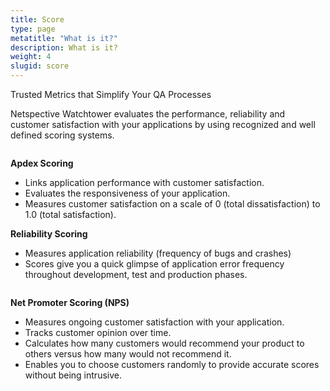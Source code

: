 ```yaml
---
title: Score
type: page
metatitle: "What is it?"
description: What is it?
weight: 4
slugid: score
---
```

Trusted Metrics that Simplify Your QA Processes

Netspective Watchtower evaluates the performance, reliability and customer satisfaction with your applications by using recognized and well defined scoring systems.

<div class="grid grid-cols-1 sm:grid-cols-2 md:grid-cols-2 gap-4">   
    <div>
        <div class="flex justify-center mt-7"><img src="/assets-natural/brand/www.netspective.com/solutions/watchtower/Apdex-Scoring.png"alt=""></div>
    </div>
    <div>
       <p><b>Apdex Scoring</b></p>
        <ul>
         <li>Links application performance with customer satisfaction.</li>
         <li>Evaluates the responsiveness of your application.</li>
         <li>Measures customer satisfaction on a scale of 0 (total dissatisfaction) to 1.0 (total satisfaction).</li>
        </ul>
    </div>     
</div>

<div class="grid grid-cols-1 sm:grid-cols-2 md:grid-cols-2 gap-4">      
    <div>
       <p><b>Reliability Scoring</b></p>
        <ul>
         <li>Measures application reliability (frequency of bugs and crashes)</li>
         <li>Scores give you a quick glimpse of application error frequency throughout development, test and production phases.</li>
        </ul>
    </div>   
    <div>
        <div class="flex justify-center mt-7"><img src="/assets-natural/brand/www.netspective.com/solutions/watchtower/Quality-Score.png"alt=""></div>
    </div>  
</div>
<div class="grid grid-cols-1 sm:grid-cols-2 md:grid-cols-2 gap-4">   
    <div>
        <div class="flex justify-center mt-7"><img src="/assets-natural/brand/www.netspective.com/solutions/watchtower/Net-Promoter-Scoring.png"alt=""></div>
    </div>
    <div>
       <p><b>Net Promoter Scoring (NPS)</b></p>
        <ul>
         <li>Measures ongoing customer satisfaction with your application.</li>
         <li>Tracks customer opinion over time.</li>
         <li>Calculates how many customers would recommend your product to others versus how many would not recommend it.</li>
         <li>Enables you to choose customers randomly to provide accurate scores without being intrusive.</li>
        </ul>
    </div>     
</div>